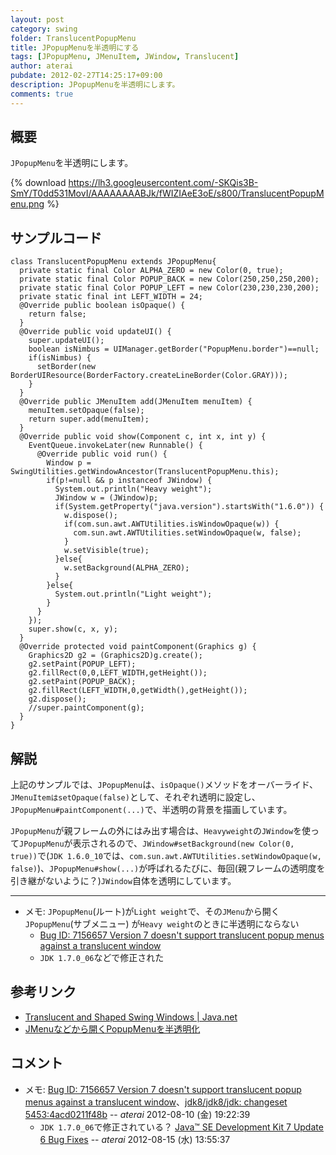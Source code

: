 ```yaml
---
layout: post
category: swing
folder: TranslucentPopupMenu
title: JPopupMenuを半透明にする
tags: [JPopupMenu, JMenuItem, JWindow, Translucent]
author: aterai
pubdate: 2012-02-27T14:25:17+09:00
description: JPopupMenuを半透明にします。
comments: true
---
```

## 概要
`JPopupMenu`を半透明にします。

{% download https://lh3.googleusercontent.com/-SKQis3B-SmY/T0dd531MovI/AAAAAAAABJk/fWIZIAeE3oE/s800/TranslucentPopupMenu.png %}

## サンプルコード
<pre class="prettyprint"><code>class TranslucentPopupMenu extends JPopupMenu{
  private static final Color ALPHA_ZERO = new Color(0, true);
  private static final Color POPUP_BACK = new Color(250,250,250,200);
  private static final Color POPUP_LEFT = new Color(230,230,230,200);
  private static final int LEFT_WIDTH = 24;
  @Override public boolean isOpaque() {
    return false;
  }
  @Override public void updateUI() {
    super.updateUI();
    boolean isNimbus = UIManager.getBorder("PopupMenu.border")==null;
    if(isNimbus) {
      setBorder(new BorderUIResource(BorderFactory.createLineBorder(Color.GRAY)));
    }
  }
  @Override public JMenuItem add(JMenuItem menuItem) {
    menuItem.setOpaque(false);
    return super.add(menuItem);
  }
  @Override public void show(Component c, int x, int y) {
    EventQueue.invokeLater(new Runnable() {
      @Override public void run() {
        Window p = SwingUtilities.getWindowAncestor(TranslucentPopupMenu.this);
        if(p!=null &amp;&amp; p instanceof JWindow) {
          System.out.println("Heavy weight");
          JWindow w = (JWindow)p;
          if(System.getProperty("java.version").startsWith("1.6.0")) {
            w.dispose();
            if(com.sun.awt.AWTUtilities.isWindowOpaque(w)) {
              com.sun.awt.AWTUtilities.setWindowOpaque(w, false);
            }
            w.setVisible(true);
          }else{
            w.setBackground(ALPHA_ZERO);
          }
        }else{
          System.out.println("Light weight");
        }
      }
    });
    super.show(c, x, y);
  }
  @Override protected void paintComponent(Graphics g) {
    Graphics2D g2 = (Graphics2D)g.create();
    g2.setPaint(POPUP_LEFT);
    g2.fillRect(0,0,LEFT_WIDTH,getHeight());
    g2.setPaint(POPUP_BACK);
    g2.fillRect(LEFT_WIDTH,0,getWidth(),getHeight());
    g2.dispose();
    //super.paintComponent(g);
  }
}
</code></pre>

## 解説
上記のサンプルでは、`JPopupMenu`は、`isOpaque()`メソッドをオーバーライド、`JMenuItemはsetOpaque(false)`として、それぞれ透明に設定し、`JPopupMenu#paintComponent(...)`で、半透明の背景を描画しています。

`JPopupMenu`が親フレームの外にはみ出す場合は、`Heavyweight`の`JWindow`を使って`JPopupMenu`が表示されるので、`JWindow#setBackground(new Color(0, true))`で(`JDK 1.6.0_10`では、`com.sun.awt.AWTUtilities.setWindowOpaque(w, false)`)、`JPopupMenu#show(...)`が呼ばれるたびに、毎回(親フレームの透明度を引き継がないように？)`JWindow`自体を透明にしています。

- - - -
- メモ: `JPopupMenu`(ルート)が`Light weight`で、その`JMenu`から開く`JPopupMenu`(サブメニュー) が`Heavy weight`のときに半透明にならない
    - [Bug ID: 7156657 Version 7 doesn't support translucent popup menus against a translucent window](http://bugs.sun.com/bugdatabase/view_bug.do?bug_id=7156657)
    - `JDK 1.7.0_06`などで修正された

<!-- dummy comment line for breaking list -->

## 参考リンク
- [Translucent and Shaped Swing Windows | Java.net](http://today.java.net/pub/a/today/2008/03/18/translucent-and-shaped-swing-windows.html)
- [JMenuなどから開くPopupMenuを半透明化](http://terai.xrea.jp/Swing/TranslucentSubMenu.html)

<!-- dummy comment line for breaking list -->

## コメント
- メモ: [Bug ID: 7156657 Version 7 doesn't support translucent popup menus against a translucent window](http://bugs.sun.com/bugdatabase/view_bug.do?bug_id=7156657)、[jdk8/jdk8/jdk: changeset 5453:4acd0211f48b](http://hg.openjdk.java.net/jdk8/jdk8/jdk/rev/4acd0211f48b) -- *aterai* 2012-08-10 (金) 19:22:39
    - `JDK 1.7.0_06`で修正されている？ [Java™ SE Development Kit 7 Update 6 Bug Fixes](http://www.oracle.com/technetwork/java/javase/2col/7u6-bugfixes-1733378.html) -- *aterai* 2012-08-15 (水) 13:55:37

<!-- dummy comment line for breaking list -->
